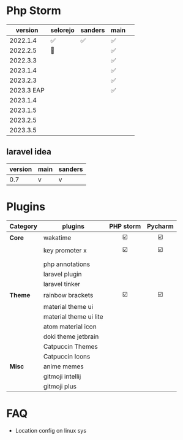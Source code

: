 # Php Storm

| version    | selorejo | sanders | main |     |
| ---------- | -------- | ------- | ---- | --- |
| 2022.1.4   | ✅        | ✅       | ✅    |     |
| 2022.2.5   | 🚧       |         | ✅    |     |
| 2022.3.3   |          |         | ✅    |     |
| 2023.1.4   |          |         | ✅    |     |
| 2023.2.3   |          |         | ✅    |     |
| 2023.3 EAP |          |         | ✅    |     |
| 2023.1.4   |          |         |      |     |
| 2023.1.5   |          |         |      |     |
| 2023.2.5   |          |         |      |     |
| 2023.3.5   |          |         |      |     |


## laravel idea

| version | main | sanders |
| ------- | ---- | ------- |
| 0.7     | v    | v       |

# Plugins

| Category  | plugins                | PHP storm | Pycharm |
| --------- | ---------------------- | :-------: | :-----: |
| **Core**  | wakatime               |    ☑️     |   ☑️    |
|           | key promoter x         |    ☑️     |   ☑️    |
|           |                        |           |         |
|           | php annotations        |           |         |
|           | laravel plugin         |           |         |
|           | laravel tinker         |           |         |
| **Theme** | rainbow brackets       |    ☑️     |   ☑️    |
|           | material theme ui      |           |         |
|           | material theme ui lite |           |         |
|           | atom material icon     |           |         |
|           | doki theme jetbrain    |           |         |
|           | Catpuccin Themes       |           |         |
|           | Catpuccin Icons        |           |         |
| **Misc**  | anime memes            |           |         |
|           | gitmoji intellij       |           |         |
|           | gitmoji plus           |           |         |
# FAQ
- Location config on linux sys
